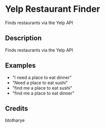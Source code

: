 # Yelp Restaurant Finder
Finds restaurants via the Yelp API

## Description 
Finds restaurants via the Yelp API

## Examples 
* "I need a place to eat dinner"
* "Need a place to eat sushi"
* "find me a place to eat sushi"
* "find me a place to eat dinner"

## Credits 
btotharye
